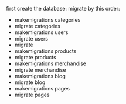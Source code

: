 first create the database:
migrate by this order:

- makemigrations categories
- migrate categories
- makemigrations users
- migrate users
- migrate
- makemigrations products
- migrate products
- makemigrations merchandise
- migrate merchandise
- makemigrations blog
- migrate blog 
- makemigrations pages
- migrate pages